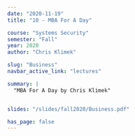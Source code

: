 ```yaml
---
date: "2020-11-19"
title: "10 - MBA For A Day"

course: "Systems Security"
semester: "Fall"
year: 2020
author: "Chris Klimek"

slug: "Business"
navbar_active_link: "lectures"

summary: |
  "MBA For A Day by Chris Klimek"


slides: "/slides/fall2020/Business.pdf"

has_page: false
---
```




